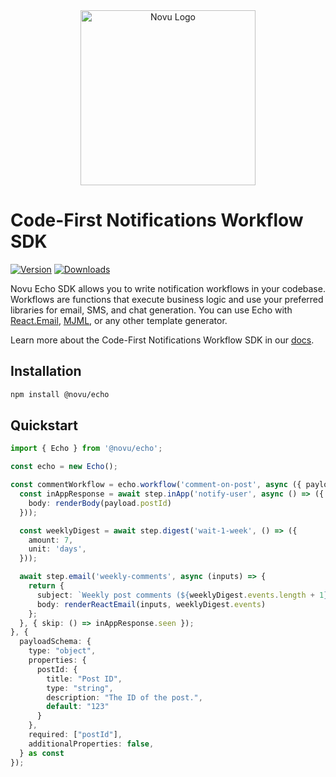 <div align="center">
  <a href="https://novu.co?utm_source=github" target="_blank">
  <picture>
    <source media="(prefers-color-scheme: dark)" srcset="https://user-images.githubusercontent.com/2233092/213641039-220ac15f-f367-4d13-9eaf-56e79433b8c1.png">
    <img alt="Novu Logo" src="https://user-images.githubusercontent.com/2233092/213641043-3bbb3f21-3c53-4e67-afe5-755aeb222159.png" width="280"/>
  </picture>
  </a>
</div>

# Code-First Notifications Workflow SDK

[![Version](https://img.shields.io/npm/v/@novu/echo.svg)](https://www.npmjs.org/package/@novu/echo)
[![Downloads](https://img.shields.io/npm/dm/@novu/echo.svg)](https://www.npmjs.com/package/@novu/echo)

Novu Echo SDK allows you to write notification workflows in your codebase. Workflows are functions that execute business logic and use your preferred libraries for email, SMS, and chat generation. You can use Echo with [React.Email](https://react.email/), [MJML](https://mjml.io/), or any other template generator.

Learn more about the Code-First Notifications Workflow SDK in our [docs](https://docs.novu.co/echo/quickstart).

## Installation

```bash
npm install @novu/echo
```

## Quickstart

```typescript
import { Echo } from '@novu/echo';

const echo = new Echo();

const commentWorkflow = echo.workflow('comment-on-post', async ({ payload, step }) => {
  const inAppResponse = await step.inApp('notify-user', async () => ({
    body: renderBody(payload.postId)
  }));

  const weeklyDigest = await step.digest('wait-1-week', () => ({
    amount: 7,
    unit: 'days',
  }));

  await step.email('weekly-comments', async (inputs) => {
    return {
      subject: `Weekly post comments (${weeklyDigest.events.length + 1})`,
      body: renderReactEmail(inputs, weeklyDigest.events)
    };
  }, { skip: () => inAppResponse.seen });
}, {
  payloadSchema: {
    type: "object",
    properties: {
      postId: {
        title: "Post ID",
        type: "string",
        description: "The ID of the post.",
        default: "123"
      }
    },
    required: ["postId"],
    additionalProperties: false,
  } as const
});
```
